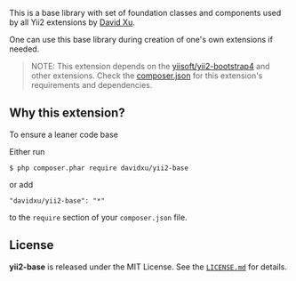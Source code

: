 This is a base library with set of foundation classes and components used by all Yii2 extensions 
by [David Xu](https://github.com/davidxuuts). 

One can use this base library during creation of one's own extensions if needed.

> NOTE: This extension depends on the [yiisoft/yii2-bootstrap4](https://github.com/yiisoft/yii2-bootstrap4) and other extensions. Check the [composer.json](https://github.com/davidxuuts/yii2-davidxu-base/blob/master/composer.json) for this extension's requirements and dependencies.

## Why this extension?
To ensure a leaner code base

Either run

```
$ php composer.phar require davidxu/yii2-base
```

or add

```
"davidxu/yii2-base": "*"
```

to the ```require``` section of your `composer.json` file.

## License

**yii2-base** is released under the MIT License. See the [`LICENSE.md`](LICENSE) for details.
